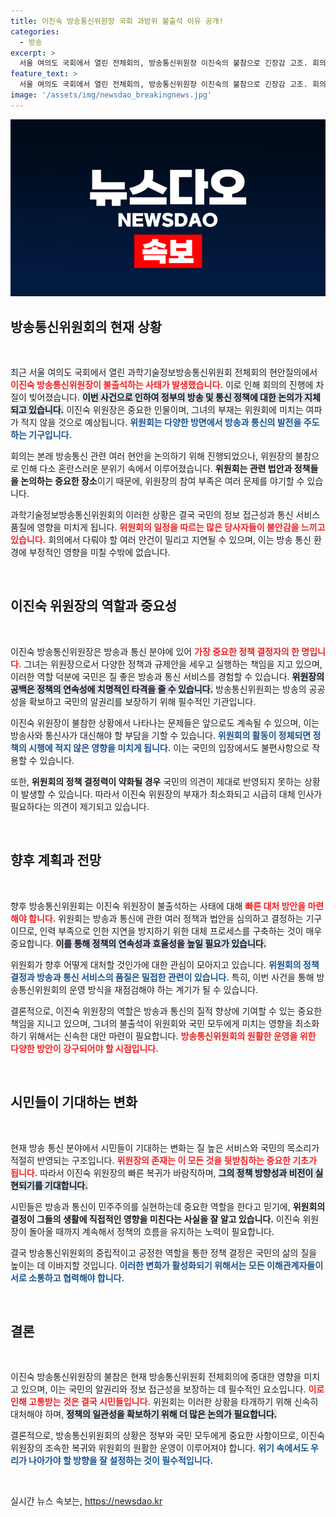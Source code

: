 ```yaml
---
title: 이진숙 방송통신위원장 국회 과방위 불출석 이유 공개!
categories:
  - 방송
excerpt: >
  서울 여의도 국회에서 열린 전체회의, 방송통신위원장 이진숙의 불참으로 긴장감 고조. 회의가 엉망이 된 이유는 과연? 클릭해 진실을 확인하세요!
feature_text: >
  서울 여의도 국회에서 열린 전체회의, 방송통신위원장 이진숙의 불참으로 긴장감 고조. 회의가 엉망이 된 이유는 과연? 클릭해 진실을 확인하세요!
image: '/assets/img/newsdao_breakingnews.jpg'
---
```


<p><img src="/assets/img/newsdao_breakingnews.jpg" alt="ontimetimes 속보" /></p>

<h2 data-ke-size="size26">방송통신위원회의 현재 상황</h2>

<p data-ke-size="size16">&nbsp;</p>

<p>최근 서울 여의도 국회에서 열린 과학기술정보방송통신위원회 전체회의 현안질의에서 <b><span style="color: #ee2323;">이진숙 방송통신위원장이 불출석하는 사태가 발생했습니다.</span></b> 이로 인해 회의의 진행에 차질이 빚어졌습니다. <b><span style="background-color: #21538527;">이번 사건으로 인하여 정부의 방송 및 통신 정책에 대한 논의가 지체되고 있습니다.</span></b> 이진숙 위원장은 중요한 인물이며, 그녀의 부재는 위원회에 미치는 여파가 적지 않을 것으로 예상됩니다. <b><span style="color: #1a5490;">위원회는 다양한 방면에서 방송과 통신의 발전을 주도하는 기구입니다.</span></b> </p>

<p>회의는 본래 방송통신 관련 여러 현안을 논의하기 위해 진행되었으나, 위원장의 불참으로 인해 다소 혼란스러운 분위기 속에서 이루어졌습니다. <b>위원회는 관련 법안과 정책들을 논의하는 중요한 장소</b>이기 때문에, 위원장의 참여 부족은 여러 문제를 야기할 수 있습니다. </p>

<p>과학기술정보방송통신위원회의 이러한 상황은 결국 국민의 정보 접근성과 통신 서비스 품질에 영향을 미치게 됩니다. <b><span style="color: #ee2323;">위원회의 일정을 따르는 많은 당사자들이 불안감을 느끼고 있습니다.</span></b> 회의에서 다뤄야 할 여러 안건이 밀리고 지연될 수 있으며, 이는 방송 통신 환경에 부정적인 영향을 미칠 수밖에 없습니다.</p>

<p data-ke-size="size16">&nbsp;</p>

<h2 data-ke-size="size26">이진숙 위원장의 역할과 중요성</h2>

<p data-ke-size="size16">&nbsp;</p>

<p>이진숙 방송통신위원장은 방송과 통신 분야에 있어 <b><span style="color: #ee2323;">가장 중요한 정책 결정자의 한 명입니다.</span></b> 그녀는 위원장으로서 다양한 정책과 규제안을 세우고 실행하는 책임을 지고 있으며, 이러한 역할 덕분에 국민은 질 좋은 방송과 통신 서비스를 경험할 수 있습니다. <b><span style="background-color: #21538527;">위원장의 공백은 정책의 연속성에 치명적인 타격을 줄 수 있습니다.</span></b> 방송통신위원회는 방송의 공공성을 확보하고 국민의 알권리를 보장하기 위해 필수적인 기관입니다. </p>

<p>이진숙 위원장이 불참한 상황에서 나타나는 문제들은 앞으로도 계속될 수 있으며, 이는 방송사와 통신사가 대신해야 할 부담을 기할 수 있습니다. <b><span style="color: #1a5490;">위원회의 활동이 정체되면 정책의 시행에 적지 않은 영향을 미치게 됩니다.</span></b> 이는 국민의 입장에서도 불편사항으로 작용할 수 있습니다. </p>

<p>또한, <b>위원회의 정책 결정력이 약화될 경우</b> 국민의 의견이 제대로 반영되지 못하는 상황이 발생할 수 있습니다. 따라서 이진숙 위원장의 부재가 최소화되고 시급히 대체 인사가 필요하다는 의견이 제기되고 있습니다. </p>

<p data-ke-size="size16">&nbsp;</p>

<h2 data-ke-size="size26">향후 계획과 전망</h2>

<p data-ke-size="size16">&nbsp;</p>

<p>향후 방송통신위원회는 이진숙 위원장이 불출석하는 사태에 대해 <b><span style="color: #ee2323;">빠른 대처 방안을 마련해야 합니다.</span></b> 위원회는 방송과 통신에 관한 여러 정책과 법안을 심의하고 결정하는 기구이므로, 인력 부족으로 인한 지연을 방지하기 위한 대체 프로세스를 구축하는 것이 매우 중요합니다. <b><span style="background-color: #21538527;">이를 통해 정책의 연속성과 효율성을 높일 필요가 있습니다.</span></b> </p>

<p>위원회가 향후 어떻게 대처할 것인가에 대한 관심이 모아지고 있습니다. <b><span style="color: #1a5490;">위원회의 정책 결정과 방송과 통신 서비스의 품질은 밀접한 관련이 있습니다.</span></b> 특히, 이번 사건을 통해 방송통신위원회의 운영 방식을 재점검해야 하는 계기가 될 수 있습니다. </p>

<p>결론적으로, 이진숙 위원장의 역할은 방송과 통신의 질적 향상에 기여할 수 있는 중요한 책임을 지니고 있으며, 그녀의 불출석이 위원회와 국민 모두에게 미치는 영향을 최소화하기 위해서는 신속한 대안 마련이 필요합니다. <b><span style="color: #ee2323;">방송통신위원회의 원활한 운영을 위한 다양한 방안이 강구되어야 할 시점입니다.</span></b> </p>

<p data-ke-size="size16">&nbsp;</p>

<h2 data-ke-size="size26">시민들이 기대하는 변화</h2>

<p data-ke-size="size16">&nbsp;</p>

<p>현재 방송 통신 분야에서 시민들이 기대하는 변화는 질 높은 서비스와 국민의 목소리가 적절히 반영되는 구조입니다. <b><span style="color: #ee2323;">위원장의 존재는 이 모든 것을 뒷받침하는 중요한 기초가 됩니다.</span></b> 따라서 이진숙 위원장의 빠른 복귀가 바람직하며, <b><span style="background-color: #21538527;">그의 정책 방향성과 비전이 실현되기를 기대합니다.</span></b> </p>

<p>시민들은 방송과 통신이 민주주의를 실현하는데 중요한 역할을 한다고 믿기에, <b>위원회의 결정이 그들의 생활에 직접적인 영향을 미친다는 사실을 잘 알고 있습니다.</b> 이진숙 위원장이 돌아올 때까지 계속해서 정책의 흐름을 유지하는 노력이 필요합니다. </p>

<p>결국 방송통신위원회의 중립적이고 공정한 역할을 통한 정책 결정은 국민의 삶의 질을 높이는 데 이바지할 것입니다. <b><span style="color: #1a5490;">이러한 변화가 활성화되기 위해서는 모든 이해관계자들이 서로 소통하고 협력해야 합니다.</span></b> </p>

<p data-ke-size="size16">&nbsp;</p>

<h2 data-ke-size="size26">결론</h2>

<p data-ke-size="size16">&nbsp;</p>

<p>이진숙 방송통신위원장의 불참은 현재 방송통신위원회 전체회의에 중대한 영향을 미치고 있으며, 이는 국민의 알권리와 정보 접근성을 보장하는 데 필수적인 요소입니다. <b><span style="color: #ee2323;">이로 인해 고통받는 것은 결국 시민들입니다.</span></b> 위원회는 이러한 상황을 타개하기 위해 신속히 대처해야 하며, <b><span style="background-color: #21538527;">정책의 일관성을 확보하기 위해 더 많은 논의가 필요합니다.</span></b> </p>

<p>결론적으로, 방송통신위원회의 상황은 정부와 국민 모두에게 중요한 사항이므로, 이진숙 위원장의 조속한 복귀와 위원회의 원활한 운영이 이루어져야 합니다. <b><span style="color: #1a5490;">위기 속에서도 우리가 나아가야 할 방향을 잘 설정하는 것이 필수적입니다.</span></b> </p>

<p data-ke-size="size16">&nbsp;</p>
실시간 뉴스 속보는, <a href="https://newsdao.kr" rel="dofollow">https://newsdao.kr</a>


